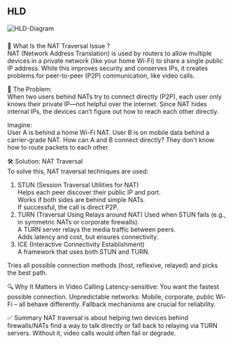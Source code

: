 ## HLD
![HLD-Diagram](https://github.com/user-attachments/assets/b1484efb-981d-4cb0-8280-8c21e402d7c6)

###
🚧 What Is the NAT Traversal Issue ?  
NAT (Network Address Translation) is used by routers to allow multiple devices in a private network (like your home Wi-Fi) to share a single public IP address. While this improves security and conserves IPs, it creates problems for peer-to-peer (P2P) communication, like video calls.

🧩 The Problem:  
When two users behind NATs try to connect directly (P2P), each user only knows their private IP—not helpful over the internet. Since NAT hides internal IPs, the devices can’t figure out how to reach each other directly.

Imagine:  
User A is behind a home Wi-Fi NAT. User B is on mobile data behind a carrier-grade NAT. How can A and B connect directly? They don't know how to route packets to each other.    

🛠️ Solution: NAT Traversal    
To solve this, NAT traversal techniques are used:  
1. STUN (Session Traversal Utilities for NAT)  
Helps each peer discover their public IP and port.  
Works if both sides are behind simple NATs.  
If successful, the call is direct P2P.   
2. TURN (Traversal Using Relays around NAT) 
Used when STUN fails (e.g., in symmetric NATs or corporate firewalls).  
A TURN server relays the media traffic between peers.  
Adds latency and cost, but ensures connectivity.  
3. ICE (Interactive Connectivity Establishment)  
A framework that uses both STUN and TURN.  

Tries all possible connection methods (host, reflexive, relayed) and picks the best path.

🔍 Why It Matters in Video Calling
Latency-sensitive: You want the fastest possible connection.
Unpredictable networks: Mobile, corporate, public Wi-Fi – all behave differently.
Fallback mechanisms are crucial for reliability.

✅ Summary
NAT traversal is about helping two devices behind firewalls/NATs find a way to talk directly or fall back to relaying via TURN servers. Without it, video calls would often fail or degrade.
